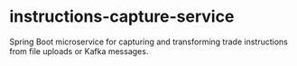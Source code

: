 # instructions-capture-service
Spring Boot microservice for capturing and transforming trade instructions from file uploads or Kafka messages.
